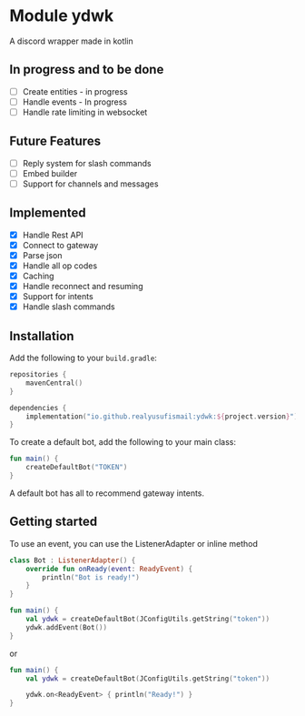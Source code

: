 # Module ydwk

A discord wrapper made in kotlin

## In progress and to be done

- [ ] Create entities - in progress
- [ ] Handle events - In progress
- [ ] Handle rate limiting in websocket

## Future Features

- [ ] Reply system for slash commands
- [ ] Embed builder
- [ ] Support for channels and messages

## Implemented

- [x] Handle Rest API
- [x] Connect to gateway
- [x] Parse json
- [x] Handle all op codes
- [x] Caching
- [x] Handle reconnect and resuming
- [x] Support for intents
- [x] Handle slash commands

## Installation

Add the following to your `build.gradle`:

```kotlin
repositories {
    mavenCentral()
}

dependencies {
    implementation("io.github.realyusufismail:ydwk:${project.version}")
}
```

To create a default bot, add the following to your main class:

```kotlin
fun main() {
    createDefaultBot("TOKEN")
}
```

A default bot has all to recommend gateway intents.

## Getting started

To use an event, you can use the ListenerAdapter or inline method

```kotlin
class Bot : ListenerAdapter() {
    override fun onReady(event: ReadyEvent) {
        println("Bot is ready!")
    }
}

fun main() {
    val ydwk = createDefaultBot(JConfigUtils.getString("token"))
    ydwk.addEvent(Bot())
}
```

or

```kotlin
fun main() {
    val ydwk = createDefaultBot(JConfigUtils.getString("token"))

    ydwk.on<ReadyEvent> { println("Ready!") }
}
```